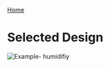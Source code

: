[Home](/index.md)
# **Selected Design**

![Example- humidifiy](https://github.com/Team-309-Weather-Station/EGR314-Spring2024-Team309.github.io/assets/157083379/b8dc03b5-52df-4193-b501-35424280337f)
